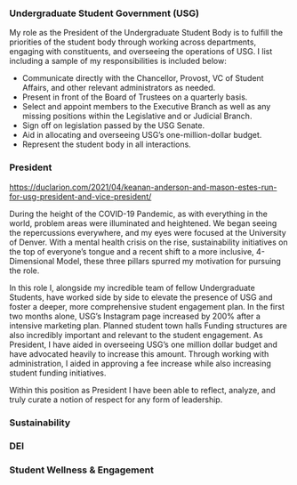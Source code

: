 ### Undergraduate Student Government (USG)

My role as the President of the Undergraduate Student Body is to fulfill the priorities of the student body through working across departments, engaging with constituents, and overseeing the operations of USG. I list including a sample of my responsibilities is included below:
-	Communicate directly with the Chancellor, Provost, VC of Student Affairs, and other relevant administrators as needed.
-	Present in front of the Board of Trustees on a quarterly basis.
-	Select and appoint members to the Executive Branch as well as any missing positions within the Legislative and or Judicial Branch.
-	Sign off on legislation passed by the USG Senate.
-	Aid in allocating and overseeing USG’s one-million-dollar budget.
-	Represent the student body in all interactions.


### President
https://duclarion.com/2021/04/keanan-anderson-and-mason-estes-run-for-usg-president-and-vice-president/

During the height of the COVID-19 Pandemic, as with everything in the world, problem areas were illuminated and heightened. We began seeing the repercussions everywhere, and my eyes were focused at the University of Denver. With a mental health crisis on the rise, sustainability initiatives on the top of everyone’s tongue and a recent shift to a more inclusive, 4-Dimensional Model, these three pillars spurred my motivation for pursuing the role. 

In this role I, alongside my incredible team of fellow Undergraduate Students, have worked side by side to elevate the presence of USG and foster a deeper, more comprehensive student engagement plan. In the first two months alone, USG’s Instagram page increased by 200% after a intensive marketing plan. Planned student town halls 
Funding structures are also incredibly important and relevant to the student engagement. As President, I have aided in overseeing USG’s one million dollar budget and have advocated heavily to increase this amount. Through working with administration, I aided in approving a fee increase while also increasing student funding initiatives. 

Within this position as President I have been able to reflect, analyze, and truly curate a notion of respect for any form of leadership. 

### Sustainability


### DEI


### Student Wellness & Engagement


